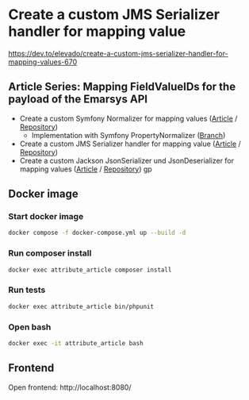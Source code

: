 # Create a custom JMS Serializer handler for mapping value

https://dev.to/elevado/create-a-custom-jms-serializer-handler-for-mapping-values-670

## Article Series: Mapping FieldValueIDs for the payload of the Emarsys API
* Create a custom Symfony Normalizer for mapping values ([Article](https://dev.to/elevado/create-a-custom-symfony-normalizer-for-mapping-values-4nc2) / [Repository](https://github.com/elevado/serializer-article))
    * Implementation with Symfony PropertyNormalizer ([Branch](https://github.com/elevado/serializer-article/tree/symfony-5.4-property-normalizer))
* Create a custom JMS Serializer handler for mapping value ([Article](https://dev.to/elevado/create-a-custom-jms-serializer-handler-for-mapping-values-670) / [Repository](https://github.com/elevado/serializer-article/tree/jms-serializer))
* Create a custom Jackson JsonSerializer und JsonDeserializer for mapping values ([Article](https://dev.to/elevado/create-a-custom-jackson-jsonserializer-und-jsondeserializer-for-mapping-values-48h7) / [Repository](https://github.com/elevado/jackson-article))
  gp

## Docker image

### Start docker image
```bash
docker compose -f docker-compose.yml up --build -d
```

### Run composer install
```bash
docker exec attribute_article composer install
```

### Run tests
```bash
docker exec attribute_article bin/phpunit
```

### Open bash

```bash
docker exec -it attribute_article bash
```

## Frontend

Open frontend: http://localhost:8080/
